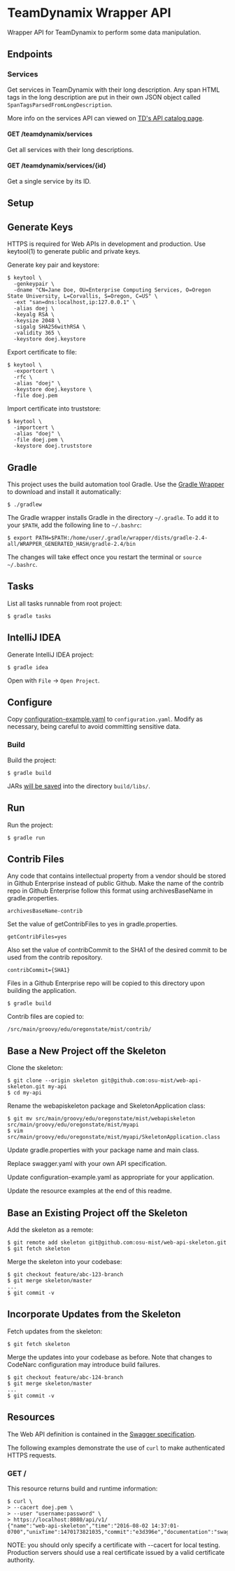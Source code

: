 # TeamDynamix Wrapper API

Wrapper API for TeamDynamix to perform some data manipulation.

## Endpoints

### Services

Get services in TeamDynamix with their long description. Any span HTML tags in the long description
are put in their own JSON object called `SpanTagsParsedFromLongDescription`.

More info on the services API can viewed on [TD's API catalog page](https://app.teamdynamix.com/TDWebApi/Home/section/ServiceCatalog).

#### GET /teamdynamix/services
Get all services with their long descriptions.

#### GET /teamdynamix/services/{id}
Get a single service by its ID.

## Setup

## Generate Keys

HTTPS is required for Web APIs in development and production. Use keytool(1) to generate public and private keys.

Generate key pair and keystore:

```
$ keytool \
  -genkeypair \
  -dname "CN=Jane Doe, OU=Enterprise Computing Services, O=Oregon State University, L=Corvallis, S=Oregon, C=US" \
  -ext "san=dns:localhost,ip:127.0.0.1" \
  -alias doej \
  -keyalg RSA \
  -keysize 2048 \
  -sigalg SHA256withRSA \
  -validity 365 \
  -keystore doej.keystore
```

Export certificate to file:

```
$ keytool \
  -exportcert \
  -rfc \
  -alias "doej" \
  -keystore doej.keystore \
  -file doej.pem
```

Import certificate into truststore:

```
$ keytool \
  -importcert \
  -alias "doej" \
  -file doej.pem \
  -keystore doej.truststore
```

## Gradle

This project uses the build automation tool Gradle. Use the [Gradle Wrapper](https://docs.gradle.org/current/userguide/gradle_wrapper.html) to download and install it automatically:

```
$ ./gradlew
```

The Gradle wrapper installs Gradle in the directory `~/.gradle`. To add it to your `$PATH`, add the following line to `~/.bashrc`:

```
$ export PATH=$PATH:/home/user/.gradle/wrapper/dists/gradle-2.4-all/WRAPPER_GENERATED_HASH/gradle-2.4/bin
```

The changes will take effect once you restart the terminal or `source ~/.bashrc`.

## Tasks

List all tasks runnable from root project:

```
$ gradle tasks
```

## IntelliJ IDEA

Generate IntelliJ IDEA project:

```
$ gradle idea
```

Open with `File` -> `Open Project`.

## Configure

Copy [configuration-example.yaml](configuration-example.yaml) to `configuration.yaml`. Modify as necessary, being careful to avoid committing sensitive data.

### Build

Build the project:

```
$ gradle build
```

JARs [will be saved](https://github.com/johnrengelman/shadow#using-the-default-plugin-task) into the directory `build/libs/`.

## Run

Run the project:

```
$ gradle run
```

## Contrib Files

Any code that contains intellectual property from a vendor should be stored in Github Enterprise instead of public Github. Make the name of the contrib repo in Github Enterprise follow this format using archivesBaseName in gradle.properties.

```
archivesBaseName-contrib
```

Set the value of getContribFiles to yes in gradle.properties.

```
getContribFiles=yes
```

Also set the value of contribCommit to the SHA1 of the desired commit to be used from the contrib repository.

```
contribCommit={SHA1}
```

Files in a Github Enterprise repo will be copied to this directory upon building the application.

```
$ gradle build
```

Contrib files are copied to:

```
/src/main/groovy/edu/oregonstate/mist/contrib/
```

## Base a New Project off the Skeleton

Clone the skeleton:

```
$ git clone --origin skeleton git@github.com:osu-mist/web-api-skeleton.git my-api
$ cd my-api
```

Rename the webapiskeleton package and SkeletonApplication class:

```
$ git mv src/main/groovy/edu/oregonstate/mist/webapiskeleton src/main/groovy/edu/oregonstate/mist/myapi
$ vim src/main/groovy/edu/oregonstate/mist/myapi/SkeletonApplication.class
```

Update gradle.properties with your package name and main class.

Replace swagger.yaml with your own API specification.

Update configuration-example.yaml as appropriate for your application.

Update the resource examples at the end of this readme.

## Base an Existing Project off the Skeleton

Add the skeleton as a remote:

```
$ git remote add skeleton git@github.com:osu-mist/web-api-skeleton.git
$ git fetch skeleton
```

Merge the skeleton into your codebase:

```
$ git checkout feature/abc-123-branch
$ git merge skeleton/master
...
$ git commit -v
```

## Incorporate Updates from the Skeleton

Fetch updates from the skeleton:

```
$ git fetch skeleton
```

Merge the updates into your codebase as before.
Note that changes to CodeNarc configuration may introduce build failures.

```
$ git checkout feature/abc-124-branch
$ git merge skeleton/master
...
$ git commit -v
```

## Resources

The Web API definition is contained in the [Swagger specification](swagger.yaml).

The following examples demonstrate the use of `curl` to make authenticated HTTPS requests.

### GET /

This resource returns build and runtime information:

    $ curl \
    > --cacert doej.pem \
    > --user "username:password" \
    > https://localhost:8080/api/v1/
    {"name":"web-api-skeleton","time":"2016-08-02 14:37:01-0700","unixTime":1470173821035,"commit":"e3d396e","documentation":"swagger.yaml"}

NOTE: you should only specify a certificate with --cacert for local testing.
Production servers should use a real certificate
issued by a valid certificate authority.
